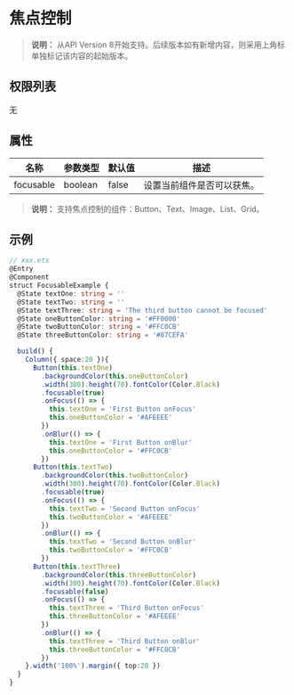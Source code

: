 # 焦点控制

>  **说明：**
> 从API Version 8开始支持。后续版本如有新增内容，则采用上角标单独标记该内容的起始版本。


## 权限列表

无


## 属性

| **名称** | **参数类型** | **默认值** | **描述** | 
| -------- | -------- | -------- | -------- |
| focusable | boolean | false | 设置当前组件是否可以获焦。 | 

>  **说明：**
> 支持焦点控制的组件：Button、Text、Image、List、Grid。


## 示例

```ts
// xxx.ets
@Entry
@Component
struct FocusableExample {
  @State textOne: string = ''
  @State textTwo: string = ''
  @State textThree: string = 'The third button cannot be focused'
  @State oneButtonColor: string = '#FF0000'
  @State twoButtonColor: string = '#FFC0CB'
  @State threeButtonColor: string = '#87CEFA'

  build() {
    Column({ space:20 }){
      Button(this.textOne)
        .backgroundColor(this.oneButtonColor)
        .width(300).height(70).fontColor(Color.Black)
        .focusable(true)
        .onFocus(() => {
          this.textOne = 'First Button onFocus'
          this.oneButtonColor = '#AFEEEE'
        })
        .onBlur(() => {
          this.textOne = 'First Button onBlur'
          this.oneButtonColor = '#FFC0CB'
        })
      Button(this.textTwo)
        .backgroundColor(this.twoButtonColor)
        .width(300).height(70).fontColor(Color.Black)
        .focusable(true)
        .onFocus(() => {
          this.textTwo = 'Second Button onFocus'
          this.twoButtonColor = '#AFEEEE'
        })
        .onBlur(() => {
          this.textTwo = 'Second Button onBlur'
          this.twoButtonColor = '#FFC0CB'
        })
      Button(this.textThree)
        .backgroundColor(this.threeButtonColor)
        .width(300).height(70).fontColor(Color.Black)
        .focusable(false)
        .onFocus(() => {
          this.textThree = 'Third Button onFocus'
          this.threeButtonColor = '#AFEEEE'
        })
        .onBlur(() => {
          this.textThree = 'Third Button onBlur'
          this.threeButtonColor = '#FFC0CB'
        })
    }.width('100%').margin({ top:20 })
  }
}
```
